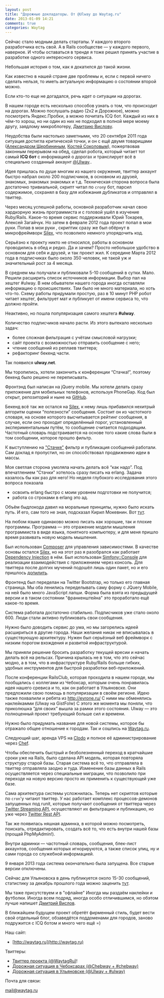 ```yaml
---
layout: post
title: "Дорожные докладаторы. От @Ulway до Waytag.ru"
date: 2013-01-09 14:21
comments: true
categories: Waytag
---
```


Сейчас стало модным делать стартапы. У каждого второго разработчика есть свой. А в Rails сообществе ­— у каждого первого, наверное. И чтобы оставаться в тренде я тоже решил принять участие в разработке одного интересного сервиса.

Небольшая история о том, как я докатился до такой жизни.

<!-- more -->

Как известно в нашей стране две проблемы и, если с первой ничего сделать нельзя, то иметь актуальную информацию о состоянии второй можно.

Если кто-то еще не догадался, речь идет о ситуации на дорогах.

В нашем городе есть несколько способов узнать о том, что происходит на дорогах. Можно послушать радио (2х2 и Дорожное), можно посмотреть Яндекс.Пробки, а можно почитать ICQ бот. Каждый из них в чём-то хорош, но ни один из них не подходил в полной мере моему другу, заядлому микроблогеру, [Дмитрию Вислову](https://twitter.com/vdv73rus). 

Неудобства были настолько заметными, что 20 сентября 2011 года ситуация достигла критической точки, и он с ещё двумя товарищами ([Александром Щербининым](https://twitter.com/realmyst), [Костей Соколовым](https://twitter.com/kostya_sokolov)), пожертвовав законным перерывом на обед, сделал робота, который читает тот самый **ICQ бот** с информацией о дорогах и транслирует всё в специально созданный аккаунт [@Ulway](https://twitter.com/Ulway)..

Идея пришлась по душе многим из нашего окружения, твиттер аккаунт быстро набрал около 200 подписчиков, в основном из друзей, знакомых, знакомых знакомых и т.д. Техническая сторона вопроса была достаточно тривиальной, скрипт читал по `cron`у бот, парсил содержимое, сохранял в базу для избежания дубликатов и отправлял в твиттер.

Через месяц успешной работы, основной разработчик начал свою хардкорную жизнь программиста и с головой ушёл в изучение Ruby/Rails. Какое-то время сервис поддерживали Юрий Токарев, Алексей Загайчук. Но затем в феврале 2012 года проект попал в мои руки. Попав в мои руки , скриптик сразу же был обёрнут в микрофреймворк [Silex](http://silex.sensiolabs.org/), что позволило немного упорядочить код.

Серьёзно к проекту никто не относился, работы в основном проводились в обед и редко. Да и зачем? Просто небольшое удобство в основном для себя и друзей, и так проект жил. К середине Марта 2012 года в подписчиках было около 350 человек, не такой уж и значительный рост за 4 месяца.

В среднем мы получали и публиковали 5-10 сообщений в сутки. Мало. Решили расширить список источников информации. Выбор пал на хештег #ulway. В нем обыватели нашего города иногда оставляли информацию о происшествиях. Там было не много материала, но хоть что-то. Схему работы придумали простую, раз в 10 минут PHP робот читает хештег, фильтрует мат и публикует от имени сервиса то, что должно пройти.

Неактивно, но пошла популяризация самого хештега **#ulway**.

Количество подписчиков начало расти. Из этого вытекало несколько задач:

* более сложная фильтрация с учётам смысловой нагрузки;
* сайт проекта с возможностью отправить сообщение с него;
* чтение сообщений из реплаев твиттера;
* рефакторинг бекенд части.

Так появился **ulway.net**. 

Мы торопились, хотели закончить к конференции “Стачка!”, поэтому бекенд было решено не переписывать.

Фронтэнд был написан на jQuery mobile. Мы хотели делать сразу приложение для мобильных телефонов, используя PhoneGap. Код был открыт, репозиторий и ныне на [GitHub](https://github.com/Andrew8xx8/ulway-mobile).

Бекенд всё так же остался на [Silex](http://silex.sensiolabs.org/), к нему лишь прибавился нехитрый алгоритм оценки “полезности” сообщения. Состоит он из частотного словаря, на основе которого высчитывается рейтинг сообщения, в случае, если оно проходит определённый порог, установленный экспериментальным путём, то сообщение считается подходящим. Частотный словарь подстраивается на основе того какие слова были в том сообщении, которое прошло фильтр.

К выступлению на ["Стачке"](http://www.slideshare.net/vdv73rus/ss-12567768) фильтр и публикация сообщений работали. Сам доклад я пропустил, но он способствовал продвижению идеи в массы.

Моя светлая сторона умоляла начать делать всё “как надо”. Под впечатлением “Стачки” хотелось сразу писать на erlang. Задача казалось бы как раз для него! Но неделя глубокого исследования этого вопроса показала

* освоить erlang быстро с моим уровнем подготовки не получится;
* работа со строками в erlang это ад.

Объём быдлокода давил на моральные принципы, нужно было искать путь. И его, сам того не зная, подсказал Кирил Мокевнин. Вот [тут](https://twitter.com/mokevnin/status/222960857171247105).

На любом языке одинаково можно писать как хорошие, так и плохие программы. Программа ­— это отражение модели мышления программиста в виде языка, понятного компьютеру, и для меня пришло время развивать новую модель мышления.

Был использован [Composer](http://getcomposer.org/) для управления зависимостями. В качестве основы 
остался [Silex](http://silex.sensiolabs.org/), но на этот раз я разобрался как работает [Dependency Injection](http://silex.sensiolabs.org/doc/services.html) в нём. Был использован [Simfony::Console](http://symfony.com/doc/2.0/components/console/introduction.html) для реализации взаимодействия с приложением через консоль. Для твиттера после долгих мучений подошёл лишь один пакет, но и его пришлось [допилить](https://github.com/dg/twitter-php).

Фронтенд был переделан на Twitter Bootstrap, но только его главная страница. Мы оба ленились переделывать саму форму с JQuery Mobile, на ней было много JavaScript лапши. Форма была взята из предыдущей версии и в таком состоянии "франкенштейна" это проработало ещё какое-то время.

Система работала достаточно стабильно. Подписчиков уже стало около 600. Люди стали активно публиковать свои сообщения.

Нужно было доводить сервис до ума, но мы загорелись идеей расшириться в другие города. Наши желания никак не вписывалась в существующую архитектуру. Нужен был серьёзный веб фреймворк с низким порогом вхождения и развитой инфраструктурой.

Мы приняли решение бросить разработку текущей вресии и начать делать всё на рельсах. Причина крылась не в том, что это сейчас модно, а в том, что в инфраструктуре Ruby/Rails больше гибких, удобных инструментов для быстрой разработки веб-приложений.

После конференции RailsClub, которая проходила в нашем городе, мы пообщались с коллегами из Чебоксар, которым очень понравилась идея нашего сревиса и то, как он работает в Ульяновске. Они предложили свою помощь в популяризации в своём регионе. Идею также похвалили и ребята из http://evrone.ru/ С ними мы обменялись наклейкамми (Ulway на GistFolw) С этого же момента мы поняли, что приколюшка “для своих” вышла за рамки этого состояния. Ulway ­— это полноценный проект требующий больше сил и времени.

Нужно было придумать название для новой системы, которое бы отражало общее отношение к городам. Так и сошлись на [Waytag.ru](http://waytag.ru).

Следующий шаг, аренда VPS на [Clodo](http://clodo.ru) и полное её администрирование через [Chef](http://www.opscode.com/chef/).

Чтобы обеспечить быстрый и безболезненный переход в кратчайшие сроки уже на Rails, было сделана API модель, которая повторяла структуру старой базы. Старая система всё то, что отправляла в твиттер отправляла заодно и туда. Изменение базы данных в Rails осуществляется через специальные миграции, что позволило при переходе на новую версию просто их применить к существующей уже базе.

Сама архитектура системы усложнилась. Теперь нет скриптов которые по
`cron`'у читают твиттер. У нас работает комплекс процессов-демонов запущенных под
runit, которые получают сообщения от твиттера через [Twitter Streaming API](https://dev.twitter.com/docs/streaming-apis), осуществляют их фильтрацию и публикацию, но уже через [Twitter Rest API](https://dev.twitter.com/docs/api/1.1).

Так же появилась няшная админка, в которой можно посмотреть, поискать, отредактировать, создать всё то, что есть внутри нашей базы (прощай PhpMyAdmin!).

Внутри админки — частотный словарь, сообщения, блек-лист аккаунтов, сообщения  которых игнорируются, а также список улиц, ну и сами города со служебной информацией.

9  января 2013 года система окончательно была запущена. Все старые версии отключены.

Сейчас для Ульяновска в день публикуется около 15-30 сообщений, статистику за декабрь прошлого года можно заценить [тут](https://gist.github.com/4368800).

Мы таже присутствуем и в "офлайне" Иногда мы раздаём наклейки и футболки. Иногда всем подряд, иногда особо отличившимся, но обэтом лучше напишет [Дмитрий Вислов](https://twitter.com/vdv73rus).

В ближайшем будущем проект обретёт фирменный стиль, будет вести свой отдельный блог, обзаведётся поддоменами для городов, заново подружится с ICQ ботом и много чего ещё =)

Наш сайт:

* [http://waytag.ru](http://waytag.ru)

Твиттеры:

* [Твиттер проекта (@WaytagRu)](https://twitter.com/WaytagRU)! 
* [Дорожная ситуация в Чебоксарах (@Chebway + #chebway)](http://twitter.com/Chebway)
* [Дорожная ситуация в Ульяновске (@Ulway + #ulway)](http://twitter.com/Ulway)

Почта для связи:

[mail@waytag.ru](mailto:mail@waytag.ru)


